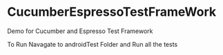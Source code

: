 # CucumberEspressoTestFrameWork

Demo for Cucumber and Espresso Test Framework

To Run
Navagate to androidTest Folder and Run all the tests
